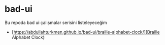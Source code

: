 # bad-ui

Bu repoda bad ui çalışmalar serisini listeleyeceğim

- [https://abdullahturkmen.github.io/bad-ui/braille-alphabet-clock/](Braille Alphabet Clock)
